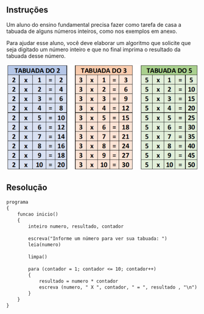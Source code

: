 ## Instruções

Um aluno do ensino fundamental precisa fazer como tarefa de casa a tabuada de alguns números inteiros, como nos exemplos em anexo.

Para ajudar esse aluno, você deve elaborar um algoritmo que solicite que seja digitado um número inteiro e que no final imprima o resultado da tabuada desse número.

<p align="center">
  <img src="./Assets/logicaimperativa_02.png" alt="Ilustracao">
</p>

## Resolução

```portugol
programa 
{
	funcao inicio() 
	{
		inteiro numero, resultado, contador
		
		escreva("Informe um número para ver sua tabuada: ")
		leia(numero)

		limpa()
		
		para (contador = 1; contador <= 10; contador++) 
		{
			resultado = numero * contador 
			escreva (numero, " X ", contador, " = ", resultado , "\n")
		}
	}
}
```
